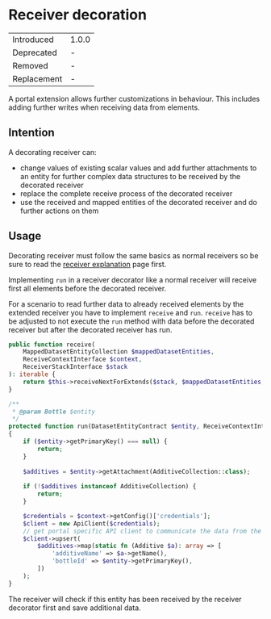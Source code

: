 # Receiver decoration

|             |       |
| ----------- | ----- |
| Introduced  | 1.0.0 |
| Deprecated  | -     |
| Removed     | -     |
| Replacement | -     |

A portal extension allows further customizations in behaviour.
This includes adding further writes when receiving data from elements.

## Intention

A decorating receiver can:
* change values of existing scalar values and add further attachments to an entity for further complex data structures to be received by the decorated receiver
* replace the complete receive process of the decorated receiver
* use the received and mapped entities of the decorated receiver and do further actions on them

## Usage

Decorating receiver must follow the same basics as normal receivers so be sure to read the [receiver explanation](./receiver.md) page first.

Implementing `run` in a receiver decorator like a normal receiver will receive first all elements before the decorated receiver.

For a scenario to read further data to already received elements by the extended receiver you have to implement `receive` and `run`.
`receive` has to be adjusted to not execute the `run` method with data before the decorated receiver but after the decorated receiver has run.

```php
public function receive(
    MappedDatasetEntityCollection $mappedDatasetEntities,
    ReceiveContextInterface $context,
    ReceiverStackInterface $stack
): iterable {
    return $this->receiveNextForExtends($stack, $mappedDatasetEntities, $context);
}

/**
 * @param Bottle $entity  
 */
protected function run(DatasetEntityContract $entity, ReceiveContextInterface $context): void
{
    if ($entity->getPrimaryKey() === null) {
        return;
    }
    
    $additives = $entity->getAttachment(AdditiveCollection::class);
    
    if (!$additives instanceof AdditiveCollection) {
        return;
    }

    $credentials = $context->getConfig()['credentials'];
    $client = new ApiClient($credentials);
    // get portal specific API client to communicate the data from the contexts configuration
    $client->upsert(
        $additives->map(static fn (Additive $a): array => [        
            'additiveName' => $a->getName(),
            'bottleId' => $entity->getPrimaryKey(),
        ])
    );
}
```

The receiver will check if this entity has been received by the receiver decorator first and save additional data.
